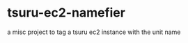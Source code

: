 tsuru-ec2-namefier
==================

a misc project to tag a tsuru ec2 instance with the unit name